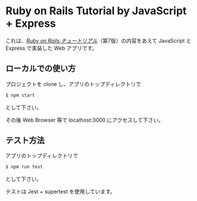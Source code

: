 # Ruby on Rails Tutorial by JavaScript + Express

これは、[*Ruby on Rails チュートリアル*](https://railstutorial.jp/)（第7版）の内容をあえて
JavaScript と Express で実装した Web アプリです。

## ローカルでの使い方

プロジェクトを clone し、アプリのトップディレクトリで
```bash
$ npm start
```

として下さい。

その後 Web Browser 等で localhost:3000 にアクセスして下さい。

## テスト方法

アプリのトップディレクトリで
```bash
$ npm run test
```

として下さい。

テストは Jest + supertest を使用しています。
